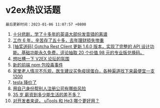 # v2ex热议话题

`最后更新时间：2023-01-06 11:07:57 +0800`

1. [十分悲剧，学了十多年的英语大部份发音错的离谱](https://www.v2ex.com/t/906722)
1. [工作 6 年，辛苦存了五十多，去年理财损失惨重](https://www.v2ex.com/t/906733)
1. [[抽奖送码] Gotcha Rest Client 更新 1.6.0 版本，实现了完整的 API 设计功能。基础功能永久免费，评论抽取 20 个价值 98 元的专业版兑换码。](https://www.v2ex.com/t/906718)
1. [想吐槽一下 V2EX 论坛的氛围](https://www.v2ex.com/t/906841)
1. [新的前端 npm 包投毒事件](https://www.v2ex.com/t/906834)
1. [家里老人情况不乐观，医生建议买免疫球蛋白，各种渠道找下来最便宜一支 1200](https://www.v2ex.com/t/906706)
1. [tesla 降价了](https://www.v2ex.com/t/906917)
1. [用自己身份帮别人注册公司有哪些风险](https://www.v2ex.com/t/906746)
1. [35 岁 薪资到多少能生活的差不多？](https://www.v2ex.com/t/906702)
1. [对开发者来说， uTools 和 He3 哪个更好用？](https://www.v2ex.com/t/906905)

